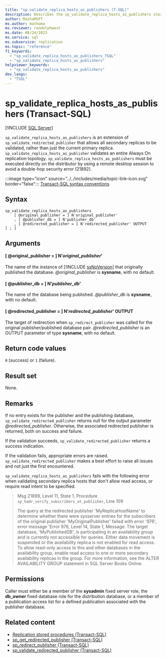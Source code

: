 ```yaml
---
title: "sp_validate_replica_hosts_as_publishers (T-SQL)"
description: Describes the sp_validate_replica_hosts_as_publishers stored procedure that allows all secondary replicas to be validated.
author: MashaMSFT
ms.author: mathoma
ms.reviewer: randolphwest
ms.date: 08/24/2023
ms.service: sql
ms.subservice: replication
ms.topic: "reference"
f1_keywords:
  - "sp_validate_replica_hosts_as_publishers_TSQL"
  - "sp_validate_replica_hosts_as_publishers"
helpviewer_keywords:
  - "sp_validate_replica_hosts_as_publishers"
dev_langs:
  - "TSQL"
---
```

# sp_validate_replica_hosts_as_publishers (Transact-SQL)

[!INCLUDE [SQL Server](../../includes/applies-to-version/sqlserver.md)]

`sp_validate_replica_hosts_as_publishers` is an extension of `sp_validate_redirected_publisher` that allows all secondary replicas to be validated, rather than just the current primary replica. `sp_validate_replica_hosts_as_publisher` validates an entire Always On replication topology. `sp_validate_replica_hosts_as_publishers` must be executed directly on the distributor by using a remote desktop session to avoid a double-hop security error (21892).

:::image type="icon" source="../../includes/media/topic-link-icon.svg" border="false"::: [Transact-SQL syntax conventions](../../t-sql/language-elements/transact-sql-syntax-conventions-transact-sql.md)

## Syntax

```syntaxsql
sp_validate_replica_hosts_as_publishers
    [ @original_publisher = ] N'original_publisher'
    , [ @publisher_db = ] N'publisher_db'
    , [ @redirected_publisher = ] N'redirected_publisher' OUTPUT
[ ; ]
```

## Arguments

#### [ @original_publisher = ] N'*original_publisher*'

The name of the instance of [!INCLUDE [ssNoVersion](../../includes/ssnoversion-md.md)] that originally published the database. *@original_publisher* is **sysname**, with no default.

#### [ @publisher_db = ] N'*publisher_db*'

The name of the database being published. *@publisher_db* is **sysname**, with no default.

#### [ @redirected_publisher = ] N'*redirected_publisher*' OUTPUT

The target of redirection when `sp_redirect_publisher` was called for the original publisher/published database pair. *@redirected_publisher* is an OUTPUT parameter of type **sysname**, with no default.

## Return code values

`0` (success) or `1` (failure).

## Result set

None.

## Remarks

If no entry exists for the publisher and the publishing database, `sp_validate_redirected_publisher` returns null for the output parameter *@redirected_publisher*. Otherwise, the associated redirected publisher is returned, both on success and failure.

If the validation succeeds, `sp_validate_redirected_publisher` returns a success indication.

If the validation fails, appropriate errors are raised. `sp_validate_redirected_publisher` makes a best effort to raise all issues and not just the first encountered.

`sp_validate_replica_hosts_as_publishers` fails with the following error when validating secondary replica hosts that don't allow read access, or require read intent to be specified.

> Msg 21899, Level 11, State 1, Procedure `sp_hadr_verify_subscribers_at_publisher`, Line 109
>
> The query at the redirected publisher 'MyReplicaHostName' to determine whether there were sysserver entries for the subscribers of the original publisher 'MyOriginalPublisher' failed with error '976', error message 'Error 976, Level 14, State 1, Message: The target database, 'MyPublishedDB', is participating in an availability group and is currently not accessible for queries. Either data movement is suspended or the availability replica is not enabled for read access. To allow read-only access to this and other databases in the availability group, enable read access to one or more secondary availability replicas in the group. For more information, see the ALTER AVAILABILITY GROUP statement in SQL Server Books Online.

## Permissions

Caller must either be a member of the **sysadmin** fixed server role, the **db_owner** fixed database role for the distribution database, or a member of a publication access list for a defined publication associated with the publisher database.

## Related content

- [Replication stored procedures (Transact-SQL)](replication-stored-procedures-transact-sql.md)
- [sp_get_redirected_publisher (Transact-SQL)](sp-get-redirected-publisher-transact-sql.md)
- [sp_redirect_publisher (Transact-SQL)](sp-redirect-publisher-transact-sql.md)
- [sp_validate_redirected_publisher (Transact-SQL)](sp-validate-redirected-publisher-transact-sql.md)

